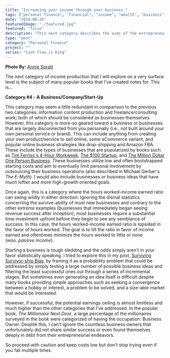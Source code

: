 ```yaml
---
title: "Increasing your income through your business."
tags: ["personal finance", "financial", "income", "wealth", "business", "entrepreneur"]
date: "2019-08-26"
featuredImage: "./featured.jpg"
featured: "false"
description: "This next category describes the aims of the entrepreneurial spirit, whether it be a small automated business that provides a modest but consistent income or a grand visionary start-up aimed at growing as fast as possible and capturing a large market space ultimately culminating in a successful IPO or acquisition."
type: "post"
category: "Personal Finance"
project: ""
series: "Cash Flow is King"
---
```

**Photo By:** [Annie Spratt](https://unsplash.com/@anniespratt)

The next category of income production that I will explore on a very surface level is the subject of many popular books that I've created notes for. This is...

 **Category #4 - A Business/Company/Start-Up**
 
This category may seem a little redundant in comparison to the previous two categories: information content production and freelance/consulting work; both of which should be considered as businesses themselves. However, this category is more-so geared toward a business or businesses that are largely disconnected from you personally (i.e., not built around your own personal service or brand). This can include anything from creating your own product/service to sell online, some eCommerce variant, and popular online business strategies like drop-shipping and Amazon FBA. These include the types of businesses that are popularized by books such as [Tim Ferriss's 4-Hour Workweek](http://www.blakeadams.io/the-four-hour-work-week),  [The $100 Startup](http://www.blakeadams.io/the-100-dollar-startup), and [The Million Dollar One Person Business](http://www.blakeadams.io/million-dollar-one-person-business). These businesses utilize low and often bootstrapped starting costs and aim to eventually limit personal involvement by outsourcing their business operations (also described in Michael Gerber's *The E-Myth*). I would also include businesses or business ideas that have much loftier and more high-growth oriented goals.

Once again, this is a category where the hours worked-income earned ratio can swing wildly in either direction. Ignoring the dismal statistics concerning the survive-ability of most new businesses and contrary to the other extreme examples (businesses that immediately began seeing revenue success after inception), most businesses require a substantial time investment upfront before they begin to see any semblance of success. In this case, the hours worked-income earned ratio is lopsided in the favor of hours worked. The goal is to tilt the ratio in favor of income earned and oftentimes minimize the hours worked to little or none (*woo..passive income*). 

Starting a business is tough sledding and the odds simply aren't in your favor statistically speaking. I tried to explore this in my post, [Surviving Survivor-ship Bias](http://www.blakeadams.io/surviving-survivor-ship-bias), by framing it as a probability problem that could be addressed by simply testing a large number of possible business ideas and filtering the least successful ones out through a series of incremental stages. But sometimes even generating an idea itself is difficult despite many books providing simple approaches such as seeking a convergence between a hobby or interest, a problem to be solved, and a size-able market that would be interested. 

However, if successful, the potential earnings ceiling is almost limitless and much higher than the other categories that I've addressed. In the popular book, *The Millionaire Next Door*, a large percentage of the millionaires surveyed in the book were categorized of having the occupation: Business Owner. Despite this, I can't ignore the countless business owners that unfortunately did not share similar success or even found themselves deeply in debt from their entrepreneurial endeavors. 

So proceed with caution and keep costs low but don't stop trying even if you fail multiple times.